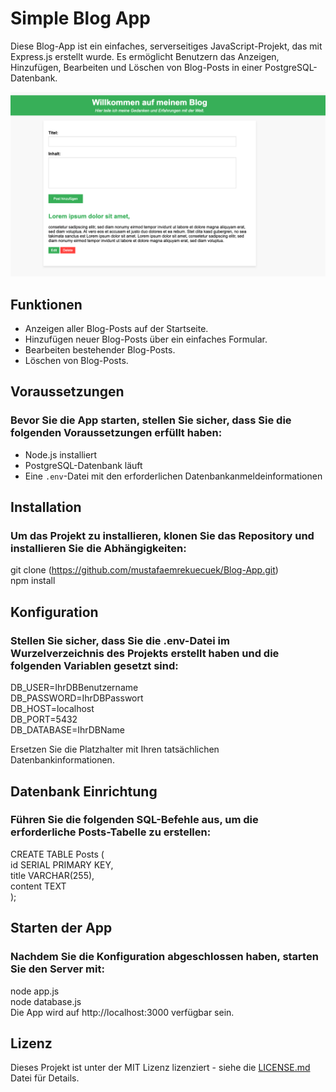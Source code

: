 # Simple Blog App

Diese Blog-App ist ein einfaches, serverseitiges JavaScript-Projekt, das mit Express.js erstellt wurde. Es ermöglicht Benutzern das Anzeigen, Hinzufügen, Bearbeiten und Löschen von Blog-Posts in einer PostgreSQL-Datenbank.

![Blog-App](Preview.png)

## Funktionen

- Anzeigen aller Blog-Posts auf der Startseite.
- Hinzufügen neuer Blog-Posts über ein einfaches Formular.
- Bearbeiten bestehender Blog-Posts.
- Löschen von Blog-Posts.

## Voraussetzungen

### Bevor Sie die App starten, stellen Sie sicher, dass Sie die folgenden Voraussetzungen erfüllt haben:

- Node.js installiert
- PostgreSQL-Datenbank läuft
- Eine `.env`-Datei mit den erforderlichen Datenbankanmeldeinformationen

## Installation

### Um das Projekt zu installieren, klonen Sie das Repository und installieren Sie die Abhängigkeiten:

git clone (https://github.com/mustafaemrekuecuek/Blog-App.git)  
npm install  

## Konfiguration
### Stellen Sie sicher, dass Sie die .env-Datei im Wurzelverzeichnis des Projekts erstellt haben und die folgenden Variablen gesetzt sind:

DB_USER=IhrDBBenutzername  
DB_PASSWORD=IhrDBPasswort  
DB_HOST=localhost  
DB_PORT=5432  
DB_DATABASE=IhrDBName  

Ersetzen Sie die Platzhalter mit Ihren tatsächlichen Datenbankinformationen.

## Datenbank Einrichtung
### Führen Sie die folgenden SQL-Befehle aus, um die erforderliche Posts-Tabelle zu erstellen:

CREATE TABLE Posts (  
    id SERIAL PRIMARY KEY,  
    title VARCHAR(255),  
    content TEXT  
);

## Starten der App
### Nachdem Sie die Konfiguration abgeschlossen haben, starten Sie den Server mit:

node app.js  
node database.js  
Die App wird auf http://localhost:3000 verfügbar sein.  

## Lizenz

Dieses Projekt ist unter der MIT Lizenz lizenziert - siehe die [LICENSE.md](LICENSE) Datei für Details.
